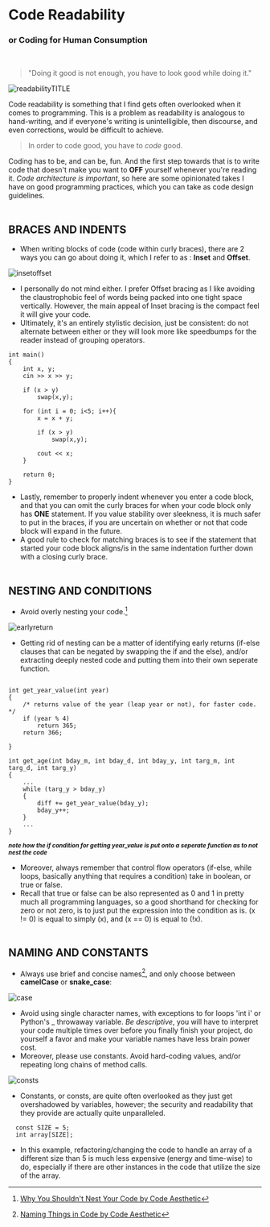 # Code Readability
###  or Coding for Human Consumption

<br>

> "Doing it good is not enough, you have to look good while doing it."

![readabilityTITLE](https://user-images.githubusercontent.com/116419708/226084439-16528db0-46bd-4672-8857-efce7485d190.gif)

  Code readability is something that I find gets often overlooked when it comes to programming. This is a problem as readability is analogous
  to hand-writing, and if everyone's writing is unintelligible, then discourse, and even corrections, would be difficult to achieve.
  
> In order to code good, you have to *code* good.

  Coding has to be, and can be, fun. And the first step towards that is to write code that doesn't make you want to **OFF** yourself whenever you're reading it.
  _Code architecture is important_, so here are some opinionated takes I have on good programming practices, which you can take as code design guidelines.
  <br><br>
## BRACES AND INDENTS

  - When writing blocks of code (code within curly braces), there are 2 ways you can go about doing it, which I refer to as : **Inset** and **Offset**.
  
![insetoffset](https://user-images.githubusercontent.com/116419708/226085375-3c6dda98-0a15-442e-9e57-b2d36e902c74.gif)

  - I personally do not mind either. I prefer Offset bracing as I like avoiding the claustrophobic feel of words being packed into one tight space vertically.
    However, the main appeal of Inset bracing is the compact feel it will give your code. 
  - Ultimately, it's an entirely stylistic decision, just be consistent: do not alternate between either or they will look more like speedbumps
    for the reader instead of grouping operators.
  
```
int main()
{
    int x, y;
    cin >> x >> y;

    if (x > y)
        swap(x,y);

    for (int i = 0; i<5; i++){
        x = x + y;

        if (x > y)
            swap(x,y);

        cout << x;
    }
    
    return 0;
}
```
  - Lastly, remember to properly indent whenever you enter a code block, and that you can omit the curly braces for when your code block only has **ONE** statement.
    If you value stability over sleekness, it is much safer to put in the braces, if you are uncertain on whether or not that code block will expand in the future.
  - A good rule to check for matching braces is to see if the statement that started your code block aligns/is in the same indentation further down with a 
    closing curly brace.
<br><br>
## NESTING AND CONDITIONS

  - Avoid overly nesting your code.[^1]
  
  ![earlyreturn](https://user-images.githubusercontent.com/116419708/226088447-dada514b-1c8a-44ed-bc82-3f47eb65a6c3.gif)
  
  - Getting rid of nesting can be a matter of identifying early returns (if-else clauses that can be negated by swapping the if and the else), and/or extracting
    deeply nested code and putting them into their own seperate function.
    
```

int get_year_value(int year)
{
    /* returns value of the year (leap year or not), for faster code. */
    if (year % 4)
        return 365;
    return 366;
    
}

int get_age(int bday_m, int bday_d, int bday_y, int targ_m, int targ_d, int targ_y)
{
    ...
    while (targ_y > bday_y)
    {
        diff += get_year_value(bday_y); 
        bday_y++;
    }
    ...
}
```
<sup>***note how the if condition for getting year_value is put onto a seperate function as to not nest the code***</sup>

  - Moreover, always remember that control flow operators (if-else, while loops, basically anything that requires a condition) take in boolean, or true or false.
  - Recall that true or false can be also represented as 0 and 1 in pretty much all programming languages, so a good shorthand for checking for zero or not zero,
    is to just put the expression into the condition as is. (x != 0) is equal to simply (x), and (x == 0) is equal to (!x).
<br><br>
## NAMING AND CONSTANTS

  - Always use brief and concise names[^2], and only choose between **camelCase** or **snake_case**: 
  
![case](https://user-images.githubusercontent.com/116419708/226089997-7d0c61f4-8071-405d-b1a0-b3b4ab607319.gif)

  - Avoid using single character names, with exceptions to for loops 'int i' or Python's _ throwaway variable. *Be descriptive*, you will have to interpret your code
    multiple times over before you finally finish your project, do yourself a favor and make your variable names have less brain power cost.
  - Moreover, please use constants. Avoid hard-coding values, and/or repeating long chains of method calls.

![consts](https://user-images.githubusercontent.com/116419708/226090837-07d44b02-5cc6-405c-9dd8-f665f440ff2d.gif)

  - Constants, or consts, are quite often overlooked as they just get overshadowed by variables, however; the security and readability that they provide
    are actually quite unparalleled. 
    
```
  const SIZE = 5;
  int array[SIZE];
```

  - In this example, refactoring/changing the code to handle an array of a different size than 5 is much less expensive (energy and time-wise) to do, especially
    if there are other instances in the code that utilize the size of the array.



[^1]: [Why You Shouldn't Nest Your Code by Code Aesthetic](https://youtu.be/CFRhGnuXG-4)
[^2]: [Naming Things in Code by Code Aesthetic](https://youtu.be/-J3wNP6u5YU)

